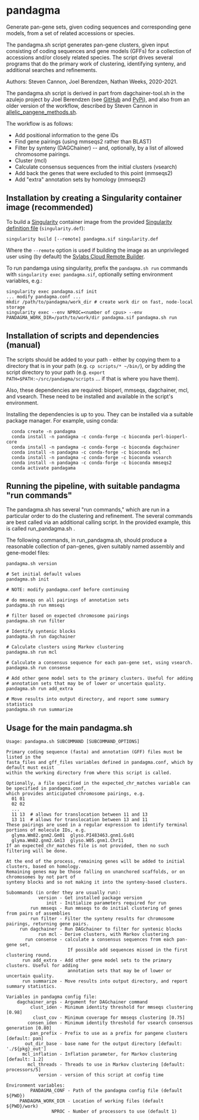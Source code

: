 # pandagma
Generate pan-gene sets, given coding sequences and corresponding gene models, from a set of related accessions or species.

The pandagma.sh script generates pan-gene clusters, given input consisting of coding sequences and
gene models (GFFs) for a collection of accessions and/or closely related species.
The script drives several programs that do the primary work of clustering, identifying synteny, and 
additional searches and refinements. 

Authors: Steven Cannon, Joel Berendzen, Nathan Weeks, 2020-2021.

The pandagma.sh script is derived in part from dagchainer-tool.sh in the azulejo project by Joel Berendzen (see [GitHub](https://github.com/legumeinfo/azulejo) and [PyPi](https://pypi.org/project/azulejo/)), 
and also from an older version of the workflow, described by Steven Cannon in
[allelic_pangene_methods.sh](https://github.com/LegumeFederationDataStore/about_the_data_store/blob/master/allelic_pangene_method/notes/allelic_pangene_methods.sh).

The workflow is as follows:
* Add positional information to the gene IDs
* Find gene pairings (using mmseqs2 rather than BLAST)
* Filter by synteny (DAGChainer) -- and, optionally, by a list of allowed chromosome pairings.
* Cluster (mcl)
* Calculate consensus sequences from the initial clusters (vsearch)
* Add back the genes that were excluded to this point (mmseqs2)
* Add "extra" annotation sets by homology (mmseqs2)

## Installation by creating a Singularity container image (recommended)

To build a [Singularity](https://singularity.hpcng.org/) container image from the provided [Singularity definition file](https://singularity.hpcng.org/user-docs/master/definition_files.html) (`singularity.def`):

    singularity build [--remote] pandagma.sif singularity.def

Where the `--remote` option is used if building the image as an unprivileged user using (by default) the [Sylabs Cloud Remote Builder](https://cloud.sylabs.io/builder).

To run pandamga using singularity, prefix the `pandagma.sh run` commands with `singularity exec pandagma.sif`, optionally setting environment variables, e.g.:

    singularity exec pandagma.sif init
    ... modify pandagma.conf ...
    mkdir /path/to/pandagma/work_dir # create work dir on fast, node-local storage
    singularity exec --env NPROC=<number of cpus> --env PANDAGMA_WORK_DIR=/path/to/work/dir pandagma.sif pandagma.sh run

## Installation of scripts and dependencies (manual)

The scripts should be added to your path - either by copying them to a directory that is in your path 
(e.g. `cp scripts/* ~/bin/`), or by adding the script directory to your path 
(e.g. `export PATH=$PATH:~/src/pandagma/scripts` ... if that is where you have them).

Also, these dependencies are required: 
  bioperl, mmseqs, dagchainer, mcl, and vsearch. 
These need to be installed and available in the script's environment.

Installing the dependencies is up to you. They can be installed via a suitable package manager. 
For example, using conda: 
~~~
  conda create -n pandagma
  conda install -n pandagma -c conda-forge -c bioconda perl-bioperl-core
  conda install -n pandagma -c conda-forge -c bioconda dagchainer
  conda install -n pandagma -c conda-forge -c bioconda mcl
  conda install -n pandagma -c conda-forge -c bioconda vsearch
  conda install -n pandagma -c conda-forge -c bioconda mmseqs2
  conda activate pandagama
~~~

## Running the pipeline, with suitable pandagma "run commands"

The pandagma.sh has several "run commands," which are run in a particular order to do the 
clustering and refinement. The several commands are best called via an additional calling script. 
In the provided example, this is called run_pandagma.sh .

The following commands, in run_pandagma.sh, should produce a reasonable collection of pan-genes, 
given suitably named assembly and gene-model files:

~~~
pandagma.sh version

# Set initial default values
pandagma.sh init

# NOTE: modify pandagma.conf before continuing

# do mmseqs on all pairings of annotation sets
pandagma.sh run mmseqs

# filter based on expected chromosome pairings
pandagma.sh run filter

# Identify syntenic blocks
pandagma.sh run dagchainer

# Calculate clusters using Markov clustering
pandagma.sh run mcl

# Calculate a consensus sequence for each pan-gene set, using vsearch.
pandagma.sh run consense

# Add other gene model sets to the primary clusters. Useful for adding
# annotation sets that may be of lower or uncertain quality.
pandagma.sh run add_extra

# Move results into output directory, and report some summary statistics
pandagma.sh run summarize
~~~

## Usage for the main pandagma.sh

~~~
Usage: pandagma.sh SUBCOMMAND [SUBCOMMAND_OPTIONS]

Primary coding sequence (fasta) and annotation (GFF) files must be listed in the
fasta_files and gff_files variables defined in pandagma.conf, which by default must exist
within the working directory from where this script is called.

Optionally, a file specified in the expected_chr_matches variable can be specified in pandagma.conf,
which provides anticipated chromosome pairings, e.g.
  01 01
  02 02
  ...
  11 13  # allows for translocation between 11 and 13
  13 11  # allows for translocation between 13 and 11
These pairings are used in a regular expression to identify terminal portions of molecule IDs, e.g.
  glyma.Wm82.gnm2.Gm01  glyso.PI483463.gnm1.Gs01
  glyma.Wm82.gnm2.Gm13  glyso.W05.gnm1.Chr11
If an expected_chr_matches file is not provided, then no such filtering will be done.

At the end of the process, remaining genes will be added to initial clusters, based on homology.
Remaining genes may be those falling on unanchored scaffolds, or on chromosomes by not part of
synteny blocks and so not making it into the synteny-based clusters.

Subommands (in order they are usually run):
            version - Get installed package version
               init - Initialize parameters required for run
         run mmseqs - Run mmseqs to do initial clustering of genes from pairs of assemblies
         run filter - Filter the synteny results for chromosome pairings, returning gene pairs.
     run dagchainer - Run DAGchainer to filter for syntenic blocks
            run mcl - Derive clusters, with Markov clustering
       run consense - calculate a consensus sequences from each pan-gene set,
                       If possible add sequences missed in the first clustering round.
      run add_extra - Add other gene model sets to the primary clusters. Useful for adding
                       annotation sets that may be of lower or uncertain quality.
      run summarize - Move results into output directory, and report summary statistics.

Variables in pandagma config file:
    dagchainer_args - Argument for DAGchainer command
         clust_iden - Minimum identity threshold for mmseqs clustering [0.98]
          clust_cov - Minimum coverage for mmseqs clustering [0.75]
        consen_iden - Minimum identity threshold for vsearch consensus generation [0.80]
         pan_prefix - Prefix to use as a prefix for pangene clusters [default: pan]
       out_dir_base - base name for the output directory [default: './${pkg}_out']
      mcl_inflation - Inflation parameter, for Markov clustering [default: 1.2]
        mcl_threads - Threads to use in Markov clustering [default: processors/5]
            version - version of this script at config time

Environment variables:
         PANDAGMA_CONF - Path of the pandagma config file (default ${PWD})
     PANDAGMA_WORK_DIR - Location of working files (default ${PWD}/work)
                 NPROC - Number of processors to use (default 1)
~~~
